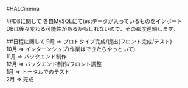 #HALCinema

##DBに関して
各自MySQLにてtestデータが入っているものをインポート  
DBは後々変わる可能性があるかもしれないので、その都度連絡します。  

##日程に関して
 9月 => プロトタイプ完成/提出(フロント完成/テスト)  
10月 => インターンシップ(作業はできたらやっといて)  
11月 => バックエンド制作  
12月 => バックエンド制作/フロント調整  
 1月 => トータルでのテスト  
 2月 => 完成  
